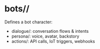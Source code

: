 # bots/<bot-id>/

Defines a bot character:

- dialogue/: conversation flows & intents
- persona/: voice, avatar, backstory
- actions/: API calls, IoT triggers, webhooks

